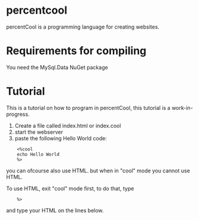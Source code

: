# percentcool
percentCool is a programming language for creating websites.

# Requirements for compiling
You need the MySql.Data NuGet package

# Tutorial
This is a tutorial on how to program in percentCool, this tutorial is a work-in-progress.

1. Create a file called index.html or index.cool
2. start the webserver
3. paste the following Hello World code:
```
    <%cool
    echo Hello World
    %>
```

you can ofcourse also use HTML. but when in "cool" mode you cannot use HTML.

To use HTML, exit "cool" mode first, to do that, type
```
    %>
```
and type your HTML on the lines below.
